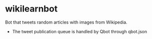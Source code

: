 # wikilearnbot

Bot that tweets random articles with images from Wikipedia.

- The tweet publication queue is handled by Qbot through qbot.json
